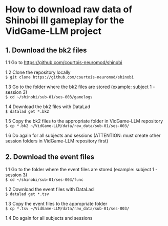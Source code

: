 # How to download raw data of Shinobi III gameplay for the VidGame-LLM project

## 1. Download the bk2 files
1.1 Go to https://github.com/courtois-neuromod/shinobi

1.2 Clone the repository locally  
```$ git clone https://github.com/courtois-neuromod/shinobi```

1.3 Go to the folder where the bk2 files are stored (example: subject 1 - session 3)  
```$ cd ~/shinobi/sub-01/ses-003/gamelogs```

1.4 Download the bk2 files with DataLad  
```$ datalad get *.bk2```

1.5 Copy the bk2 files to the appropriate folder in VidGame-LLM repository  
```$ cp *.bk2 ~/VidGame-LLM/data/raw_data/sub-01/ses-003/```

1.6 Do again for all subjects and sessions (ATTENTION: must create other session folders in VidGame-LLM repository first)

## 2. Download the event files

1.1 Go to the folder where the event files are stored (example: subject 1 - session 3)  
```$ cd ~/shinobi/sub-01/ses-003/func```

1.2 Download the event files with DataLad  
```$ datalad get *.tsv```

1.3 Copy the event files to the appropriate folder  
```$ cp *.tsv ~/VidGame-LLM/data/raw_data/sub-01/ses-003/```

1.4 Do again for all subjects and sessions
